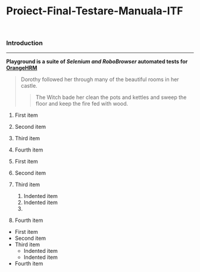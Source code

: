 # Proiect-Final-Testare-Manuala-ITF
&nbsp;
### Introduction
---
**Playground is a suite of ***Selenium and RoboBrowser*** automated tests for [OrangeHRM](https://opensource-demo.orangehrmlive.com/web/index.php/auth/login)**
> Dorothy followed her through many of the beautiful rooms in her castle.
>
>> The Witch bade her clean the pots and kettles and sweep the floor and keep the fire fed with wood.  
1. First item
2. Second item
3. Third item
4. Fourth item 
 
1. First item
2. Second item
3. Third item 
    1. Indented item
    2. Indented item
    3. 
4. Fourth item
                               
- First item
- Second item
- Third item
    - Indented item
    - Indented item
- Fourth item
